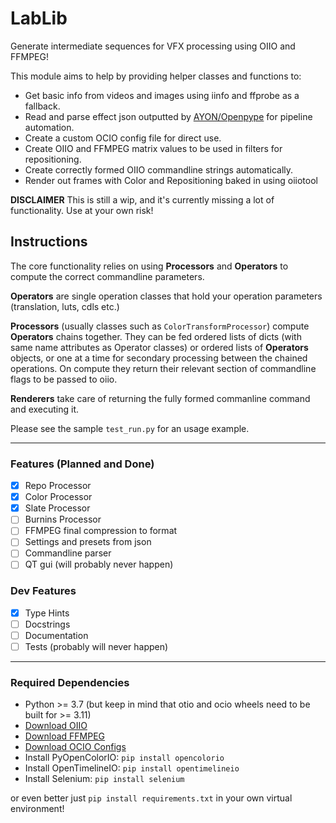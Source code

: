 # LabLib

Generate intermediate sequences for VFX processing using OIIO and FFMPEG!

This module aims to help by providing helper classes and functions to:
- Get basic info from videos and images using iinfo and ffprobe as a fallback.
- Read and parse effect json outputted by [AYON/Openpype](https://github.com/ynput) for pipeline automation.
- Create a custom OCIO config file for direct use.
- Create OIIO and FFMPEG matrix values to be used in filters for repositioning.
- Create correctly formed OIIO commandline strings automatically.
- Render out frames with Color and Repositioning baked in using oiiotool

**DISCLAIMER**
This is still a wip, and it's currently missing a lot of functionality.
Use at your own risk!

## Instructions
The core functionality relies on using **Processors** and **Operators** to compute the correct commandline parameters.

**Operators** are single operation classes that hold your operation parameters (translation, luts, cdls etc.)

**Processors** (usually classes such as `ColorTransformProcessor`) compute **Operators** chains together. They can be fed ordered lists of dicts (with same name attributes as Operator classes) or ordered lists of **Operators** objects, or one at a time for secondary processing between the chained operations. On compute they return their relevant section of commandline flags to be passed to oiio.

**Renderers** take care of returning the fully formed commanline command and executing it.

Please see the sample `test_run.py` for an usage example.

---

### Features (Planned and Done)

- [x] Repo Processor
- [x] Color Processor
- [x] Slate Processor
- [ ] Burnins Processor
- [ ] FFMPEG final compression to format
- [ ] Settings and presets from json
- [ ] Commandline parser
- [ ] QT gui (will probably never happen)

### Dev Features

- [x] Type Hints
- [ ] Docstrings
- [ ] Documentation
- [ ] Tests (probably will never happen)

---

### Required Dependencies
- Python >= 3.7 (but keep in mind that otio and ocio wheels need to be built for >= 3.11)
- [Download OIIO](https://www.patreon.com/posts/openimageio-oiio-53939451)
- [Download FFMPEG](https://www.ffmpeg.org/download.html)
- [Download OCIO Configs](https://github.com/imageworks/OpenColorIO-Configs)
- Install PyOpenColorIO: `pip install opencolorio`
- Install OpenTimelineIO: `pip install opentimelineio`
- Install Selenium: `pip install selenium`

or even better just `pip install requirements.txt` in your own virtual environment! 

